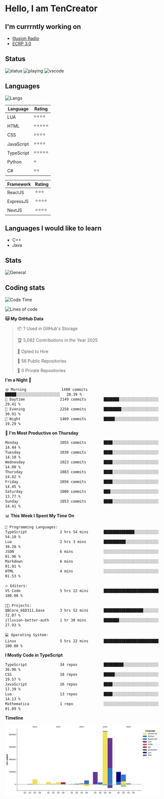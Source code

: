 # Hello, I am TenCreator

## I'm currrntly working on
- [Illusion Radio](https://illusionradio.co.uk/)
- [ECRP 3.0](http://github.com/Emerald-Coast-Roleplay/)

## Status
![status](https://api.statusbadges.me/badge/status/518334475038359555?simple=true&style=for-the-badge)
![playing](https://api.statusbadges.me/badge/playing/518334475038359555?style=for-the-badge)
![vscode](https://api.statusbadges.me/badge/vscode/518334475038359555?style=for-the-badge)

## Languages
![Langs](https://github-readme-stats.vercel.app/api/top-langs/?username=tencreator&layout=compact&theme=radical)


|Language|Rating|
|--------|------|
|LUA|⭐️⭐️⭐️⭐️|
|HTML|⭐️⭐️⭐️⭐️⭐️|
|CSS|⭐️⭐️⭐️⭐️|
|JavaScript|⭐️⭐️⭐️⭐️|
|TypeScript|⭐️⭐️⭐️⭐️⭐️|
|Python|⭐️|
|C#|⭐️⭐️ |

|Framework|Rating|
|--------|------|
|ReactJS|⭐️⭐️⭐|
|ExpressJS|⭐️⭐️⭐️⭐️|
|NextJS|⭐️⭐️⭐⭐️|

## Languages I would like to learn
- C++
- Java

## Stats
![General](https://github-readme-stats.vercel.app/api?username=tencreator&show_icons=true&theme=radical)

## Coding stats

<!--START_SECTION:waka-->
![Code Time](http://img.shields.io/badge/Code%20Time-670%20hrs-blue)

![Lines of code](https://img.shields.io/badge/From%20Hello%20World%20I%27ve%20Written-2.5%20million%20lines%20of%20code-blue)

**🐱 My GitHub Data** 

> 📦 ? Used in GitHub's Storage 
 > 
> 🏆 5,082 Contributions in the Year 2025
 > 
> 💼 Opted to Hire
 > 
> 📜 56 Public Repositories 
 > 
> 🔑 0 Private Repositories 
 > 
**I'm a Night 🦉** 

```text
🌞 Morning                1490 commits        █████░░░░░░░░░░░░░░░░░░░░   20.39 % 
🌆 Daytime                2149 commits        ███████░░░░░░░░░░░░░░░░░░   29.41 % 
🌃 Evening                2258 commits        ████████░░░░░░░░░░░░░░░░░   30.91 % 
🌙 Night                  1409 commits        █████░░░░░░░░░░░░░░░░░░░░   19.29 % 
```
📅 **I'm Most Productive on Thursday** 

```text
Monday                   1055 commits        ████░░░░░░░░░░░░░░░░░░░░░   14.44 % 
Tuesday                  1030 commits        ████░░░░░░░░░░░░░░░░░░░░░   14.10 % 
Wednesday                1023 commits        ████░░░░░░░░░░░░░░░░░░░░░   14.00 % 
Thursday                 1083 commits        ████░░░░░░░░░░░░░░░░░░░░░   14.82 % 
Friday                   1056 commits        ████░░░░░░░░░░░░░░░░░░░░░   14.45 % 
Saturday                 1006 commits        ███░░░░░░░░░░░░░░░░░░░░░░   13.77 % 
Sunday                   1053 commits        ████░░░░░░░░░░░░░░░░░░░░░   14.41 % 
```


📊 **This Week I Spent My Time On** 

```text
💬 Programming Languages: 
TypeScript               2 hrs 54 mins       ██████████████░░░░░░░░░░░   54.10 % 
Lua                      2 hrs 3 mins        ██████████░░░░░░░░░░░░░░░   38.28 % 
JSON                     6 mins              ░░░░░░░░░░░░░░░░░░░░░░░░░   01.96 % 
Markdown                 6 mins              ░░░░░░░░░░░░░░░░░░░░░░░░░   01.91 % 
HTML                     4 mins              ░░░░░░░░░░░░░░░░░░░░░░░░░   01.53 % 

🔥 Editors: 
VS Code                  5 hrs 22 mins       █████████████████████████   100.00 % 

🐱‍💻 Projects: 
QBCore_66D311.base       3 hrs 52 mins       ██████████████████░░░░░░░   72.07 % 
illusion-better-auth     1 hr 30 mins        ███████░░░░░░░░░░░░░░░░░░   27.93 % 

💻 Operating System: 
Linux                    5 hrs 22 mins       █████████████████████████   100.00 % 
```

**I Mostly Code in TypeScript** 

```text
TypeScript               34 repos            █████████░░░░░░░░░░░░░░░░   36.96 % 
CSS                      18 repos            █████░░░░░░░░░░░░░░░░░░░░   19.57 % 
JavaScript               16 repos            ████░░░░░░░░░░░░░░░░░░░░░   17.39 % 
Lua                      13 repos            ████░░░░░░░░░░░░░░░░░░░░░   14.13 % 
Mathematica              1 repo              ░░░░░░░░░░░░░░░░░░░░░░░░░   01.09 % 
```



**Timeline**

![Lines of Code chart](https://raw.githubusercontent.com/tencreator/tencreator/main/assets/bar_graph.png)


<!--END_SECTION:waka-->
